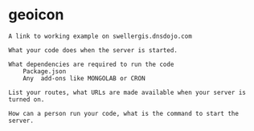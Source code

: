 geoicon
=======

    A link to working example on swellergis.dnsdojo.com

    What your code does when the server is started.

    What dependencies are required to run the code
        Package.json
        Any  add-ons like MONGOLAB or CRON

    List your routes, what URLs are made available when your server is turned on.

    How can a person run your code, what is the command to start the server.
